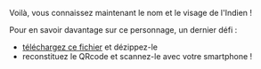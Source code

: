 Voilà, vous connaissez maintenant le nom et le visage de l'Indien !

Pour en savoir davantage sur ce personnage, un dernier défi :  
- [téléchargez ce fichier](https://lsc72.github.io/indien/495/6174/KAPREKAR.zip) et dézippez-le
- reconstituez le QRcode et scannez-le avec votre smartphone !
